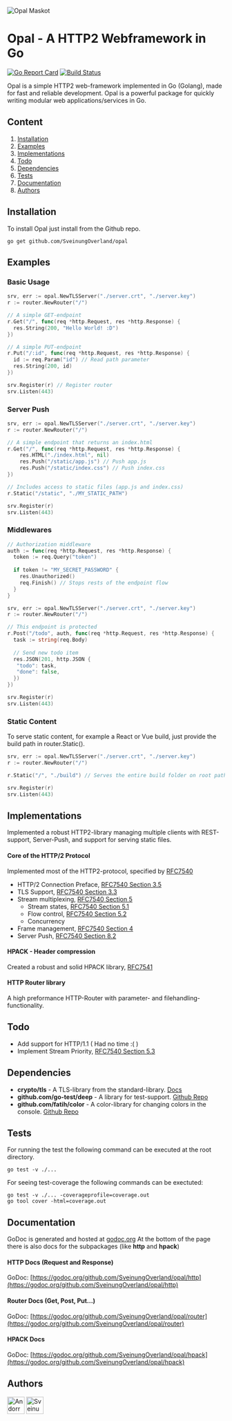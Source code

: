 ![Opal Maskot](https://user-images.githubusercontent.com/31648998/56930012-a62f2380-6adb-11e9-9c69-a49eaab1c4b8.png)

# Opal - A HTTP2 Webframework in Go 

[![Go Report Card](https://goreportcard.com/badge/github.com/SveinungOverland/Opal)](https://goreportcard.com/report/github.com/SveinungOverland/Opal)
[![Build Status](https://travis-ci.com/SveinungOverland/opal.svg?token=qzzDg7qxp9Cyq4d1SzcF&branch=master)](https://travis-ci.com/SveinungOverland/opal)

Opal is a simple HTTP2 web-framework implemented in Go (Golang), made for fast and reliable development. Opal is a powerful package for quickly writing modular web applications/services in Go.

## Content
1. [Installation](#installation)
2. [Examples](#examples)
3. [Implementations](#implementations)
4. [Todo](#todo)
5. [Dependencies](#dependencies)
6. [Tests](#tests)
7. [Documentation](#documentation)
8. [Authors](#authors)

## Installation
To install Opal just install from the Github repo.
```
go get github.com/SveinungOverland/opal
```

## Examples
### Basic Usage
```go
srv, err := opal.NewTLSServer("./server.crt", "./server.key")
r := router.NewRouter("/")

// A simple GET-endpoint
r.Get("/", func(req *http.Request, res *http.Response) {
  res.String(200, "Hello World! :D")
})

// A simple PUT-endpoint
r.Put("/:id", func(req *http.Request, res *http.Response) {
  id := req.Param("id") // Read path parameter
  res.String(200, id)
})

srv.Register(r) // Register router
srv.Listen(443)
```

### Server Push
```go
srv, err := opal.NewTLSServer("./server.crt", "./server.key")
r := router.NewRouter("/")

// A simple endpoint that returns an index.html
r.Get("/", func(req *http.Request, res *http.Response) {
    res.HTML("./index.html", nil)
    res.Push("/static/app.js") // Push app.js
    res.Push("/static/index.css") // Push index.css
})

// Includes access to static files (app.js and index.css)
r.Static("/static", "./MY_STATIC_PATH")

srv.Register(r)
srv.Listen(443)
```
### Middlewares
```go
// Authorization middleware
auth := func(req *http.Request, res *http.Response) {
  token := req.Query("token")
  
  if token != "MY_SECRET_PASSWORD" {
    res.Unauthorized()
    req.Finish() // Stops rests of the endpoint flow
  }
}

srv, err := opal.NewTLSServer("./server.crt", "./server.key")
r := router.NewRouter("/")

// This endpoint is protected
r.Post("/todo", auth, func(req *http.Request, res *http.Response) {
  task := string(req.Body)
  
  // Send new todo item
  res.JSON(201, http.JSON {
   "todo": task,
   "done": false,
  })
})

srv.Register(r)
srv.Listen(443)
```

### Static Content
To serve static content, for example a React or Vue build, just provide the build path in router.Static().
```go
srv, err := opal.NewTLSServer("./server.crt", "./server.key")
r := router.NewRouter("/")

r.Static("/", "./build") // Serves the entire build folder on root path

srv.Register(r)
srv.Listen(443)
```

## Implementations
Implemented a robust HTTP2-library managing multiple clients with REST-support, Server-Push, and support for serving static files.

#### Core of the HTTP/2 Protocol
Implemented most of the HTTP2-protocol, specified by [RFC7540](https://tools.ietf.org/html/rfc7540)
 * HTTP/2 Connection Preface, [RFC7540 Section 3.5](https://tools.ietf.org/html/rfc7540#section-3.5)
 * TLS Support, [RFC7540 Section 3.3](https://tools.ietf.org/html/rfc7540#section-3.3)
 * Stream multiplexing, [RFC7540 Section 5](https://tools.ietf.org/html/rfc7540#section-5)
    - Stream states, [RFC7540 Section 5.1](https://tools.ietf.org/html/rfc7540#section-5.1)
    - Flow control, [RFC7540 Section 5.2](https://tools.ietf.org/html/rfc7540#section-5.2)
    - Concurrency
 * Frame management, [RFC7540 Section 4](https://tools.ietf.org/html/rfc7540#section-4)
 * Server Push, [RFC7540 Section 8.2](https://tools.ietf.org/html/rfc7540#section-8.2)
 
#### HPACK - Header compression
Created a robust and solid HPACK library, [RFC7541](https://tools.ietf.org/html/rfc7541)

#### HTTP Router library
A high preformance HTTP-Router with parameter- and filehandling-functionality.

## Todo
* Add support for HTTP/1.1 ( Had no time :( )
* Implement Stream Priority, [RFC7540 Section 5.3](https://tools.ietf.org/html/rfc7540#section-5.3)


## Dependencies

* __crypto/tls__ - A TLS-library from the standard-library. [Docs](https://golang.org/pkg/crypto/tls/)
* __github.com/go-test/deep__ - A library for test-support. [Github Repo](github.com/go-test/deep)
* __github.com/fatih/color__ - A color-library for changing colors in the console. [Github Repo](github.com/fatih/color)


## Tests
For running the test the following command can be executed at the root directory.
```
go test -v ./...
```
For seeing test-coverage the following commands can be exectuted:
```
go test -v ./... -coverageprofile=coverage.out
go tool cover -html=coverage.out
```

## Documentation
GoDoc is generated and hosted at [godoc.org](https://godoc.org/github.com/SveinungOverland/opal)
At the bottom of the page there is also docs for the subpackages (like __http__ and __hpack__)

#### HTTP Docs (Request and Response)
GoDoc: [https://godoc.org/github.com/SveinungOverland/opal/http](https://godoc.org/github.com/SveinungOverland/opal/http)

#### Router Docs (Get, Post, Put...)
GoDoc: [https://godoc.org/github.com/SveinungOverland/opal/router](https://godoc.org/github.com/SveinungOverland/opal/router)

#### HPACK Docs
GoDoc: [https://godoc.org/github.com/SveinungOverland/opal/hpack](https://godoc.org/github.com/SveinungOverland/opal/hpack)

## Authors
<a href="https://github.com/Andorr" target="_blank"><img src="https://avatars2.githubusercontent.com/u/31648998?s=400&v=4" width=40 title="Andorr"/></a>
<a href="https://github.com/SveinungOverland" target="_blank"><img src="https://avatars0.githubusercontent.com/u/39273837?s=460&v=4" width=40 title="SveinungOverland"/></a>
